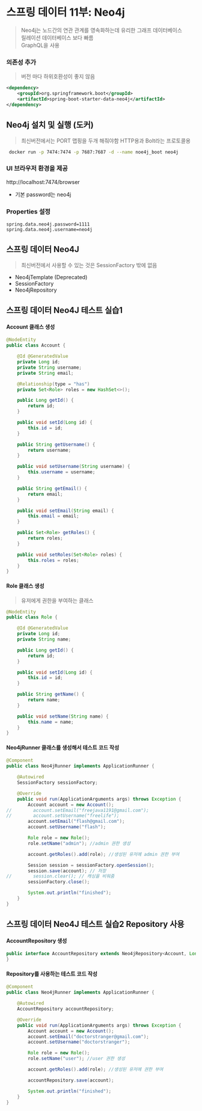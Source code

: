 # 스프링 데이터 11부: Neo4j
> Neo4j​는 노드간의 연관 관계를 영속화하는데 유리한 그래프 데이터베이스  
> 릴레이션 데이터베이스 보다 빠름  
> GraphQL을 사용  

### 의존성 추가
> 버전 마다 하위호환성이 좋지 않음  
```xml
<dependency>
    <groupId>org.springframework.boot</groupId>
    <artifactId>spring-boot-starter-data-neo4j</artifactId>
</dependency>
```

## Neo4j 설치 및 실행 (도커)
> 최신버전에서는 PORT 맵핑을 두개 해줘야함 HTTP용과 Bolt라는 프로토콜용  
```bash
 docker run -p 7474:7474 -p 7687:7687 -d --name noe4j_boot neo4j
```

### UI 브라우저 환경을 제공
http://localhost:7474/browser  
- 기본 password는 neo4j

### Properties 설정
```
spring.data.neo4j.password=1111
spring.data.neo4j.username=neo4j
```

## 스프링 데이터 Neo4J
> 최신버전에서 사용할 수 있는 것은 SessionFactory 밖에 없음  
- Neo4jTemplate (Deprecated)
- SessionFactory
- Neo4jRepository

## 스프링 데이터 Neo4J 테스트 실습1
#### Account 클래스 생성
```java
@NodeEntity
public class Account {

    @Id @GeneratedValue
    private Long id;
    private String username;
    private String email;

    @Relationship(type = "has")
    private Set<Role> roles = new HashSet<>();

    public Long getId() {
        return id;
    }

    public void setId(Long id) {
        this.id = id;
    }

    public String getUsername() {
        return username;
    }

    public void setUsername(String username) {
        this.username = username;
    }

    public String getEmail() {
        return email;
    }

    public void setEmail(String email) {
        this.email = email;
    }

    public Set<Role> getRoles() {
        return roles;
    }

    public void setRoles(Set<Role> roles) {
        this.roles = roles;
    }
}
```

#### Role 클래스 생성
> 유저에게 권한을 부여하는 클래스  
```java
@NodeEntity
public class Role {

    @Id @GeneratedValue
    private Long id;
    private String name;

    public Long getId() {
        return id;
    }

    public void setId(Long id) {
        this.id = id;
    }

    public String getName() {
        return name;
    }

    public void setName(String name) {
        this.name = name;
    }
}
```

#### Neo4jRunner 클래스를 생성해서 테스트 코드 작성
```java
@Component
public class Neo4jRunner implements ApplicationRunner {

    @Autowired
    SessionFactory sessionFactory;

    @Override
    public void run(ApplicationArguments args) throws Exception {
        Account account = new Account();
//        account.setEmail("freejava1191@gmail.com");
//        account.setUsername("freelife");
        account.setEmail("flash@gmail.com");
        account.setUsername("flash");

        Role role = new Role();
        role.setName("admin"); //admin 권한 생성

        account.getRoles().add(role); //생성된 유저에 admin 권한 부여

        Session session = sessionFactory.openSession();
        session.save(account); // 저장
//        session.clear(); // 캐싱을 비워줌
        sessionFactory.close();

        System.out.println("finished");
    }
}
```

## 스프링 데이터 Neo4J 테스트 실습2 Repository 사용
#### AccountRepository 생성
```java
public interface AccountRepository extends Neo4jRepository<Account, Long> {
}
```

#### Repository를 사용하는 테스트 코드 작성
```java
@Component
public class Neo4jRunner implements ApplicationRunner {

    @Autowired
    AccountRepository accountRepository;

    @Override
    public void run(ApplicationArguments args) throws Exception {
        Account account = new Account();
        account.setEmail("doctorstranger@gmail.com");
        account.setUsername("doctorstranger");

        Role role = new Role();
        role.setName("user"); //user 권한 생성

        account.getRoles().add(role); //생성된 유저에 권한 부여

        accountRepository.save(account);

        System.out.println("finished");
    }
}
```